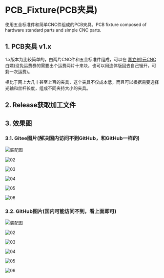 # PCB_Fixture(PCB夹具)
使用五金标准件和简单CNC件组成的PCB夹具。PCB fixture composed of hardware standard parts and simple CNC parts.

## 1. PCB夹具 v1.x

1.x版本为比较简单的，由两片CNC件和五金标准件组成，可以在 [嘉立创1元CNC](https://www.jlc-cnc.com/ac/ACUHiDI0/CPWXDXgd) 白嫖(没免运费券的需要出个运费两片十来块，也可以用连体版回去自己锯开，可剩一次运费)。

相比于网上大几十甚至上百的夹具，这个夹具不仅成本低，而且可以根据需要选择光轴和丝杆长度，组成不同夹持大小的夹具。

## 2. Release获取加工文件

## 3. 效果图

### 3.1. Gitee图片(解决国内访问不到GitHub，和GitHub一样的)

![装配图](https://gitee.com/hellozbk/PCB_Fixture/raw/v1.x/vx_images/01.png)

![02](https://gitee.com/hellozbk/PCB_Fixture/raw/v1.x/vx_images/02.jpg)

![03](https://gitee.com/hellozbk/PCB_Fixture/raw/v1.x/vx_images/03.jpg)

![04](https://gitee.com/hellozbk/PCB_Fixture/raw/v1.x/vx_images/04.jpg)

![05](https://gitee.com/hellozbk/PCB_Fixture/raw/v1.x/vx_images/05.jpg)

![06](https://gitee.com/hellozbk/PCB_Fixture/raw/v1.x/vx_images/06.jpg)

### 3.2. GitHub图片(国内可能访问不到，看上面即可)

![装配图](https://github.com/zhangbokang/PCB_Fixture/blob/v1.x/vx_images/01.png)

![02](https://github.com/zhangbokang/PCB_Fixture/blob/v1.x/vx_images/02.jpg)

![03](https://github.com/zhangbokang/PCB_Fixture/blob/v1.x/vx_images/03.jpg)

![04](https://github.com/zhangbokang/PCB_Fixture/blob/v1.x/vx_images/04.jpg)

![05](https://github.com/zhangbokang/PCB_Fixture/blob/v1.x/vx_images/05.jpg)

![06](https://github.com/zhangbokang/PCB_Fixture/blob/v1.x/vx_images/06.jpg)
